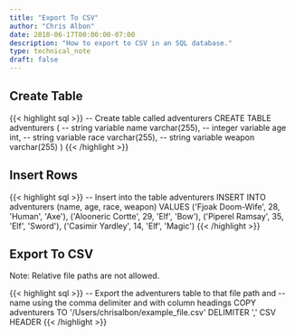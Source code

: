 ```yaml
---
title: "Export To CSV"
author: "Chris Albon"
date: 2018-06-17T00:00:00-07:00
description: "How to export to CSV in an SQL database."
type: technical_note
draft: false
---
```


## Create Table

{{< highlight sql >}}
-- Create table called adventurers
CREATE TABLE adventurers (
    -- string variable
    name varchar(255),
    -- integer variable
    age int,
    -- string variable
    race varchar(255),
    -- string variable
    weapon varchar(255)
)
{{< /highlight >}}

## Insert Rows

{{< highlight sql >}}
-- Insert into the table adventurers
INSERT INTO adventurers (name, age, race, weapon)
VALUES ('Fjoak Doom-Wife', 28, 'Human', 'Axe'),
       ('Alooneric Cortte', 29, 'Elf', 'Bow'),
       ('Piperel Ramsay', 35, 'Elf', 'Sword'),
       ('Casimir Yardley', 14, 'Elf', 'Magic')
{{< /highlight >}}

## Export To CSV

Note: Relative file paths are not allowed.

{{< highlight sql >}}
-- Export the adventurers table to that file path and 
-- name using the comma delimiter and with column headings
COPY adventurers TO '/Users/chrisalbon/example_file.csv' DELIMITER ',' CSV HEADER
{{< /highlight >}}

